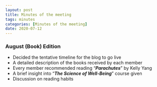 ```yaml
---
layout: post
title: Minutes of the meeting
tags: minutes
categories: [Minutes of the meeting]
date: 2020-07-12
---
```


### August (Book) Edition
* Decided the tentative timeline for the blog to go live
* A detailed description of the books received by each member
* Every member recommended reading “***Parachutes***” by Kelly Yang 
* A brief insight into “***The Science of Well-Being***” course given
* Discussion on reading habits
